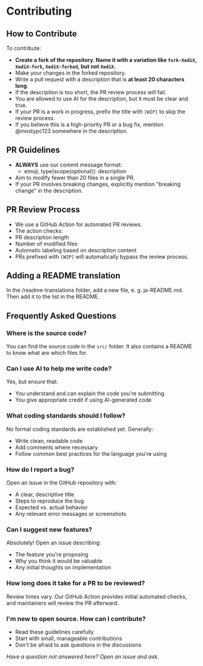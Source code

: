 # Contributing

## How to Contribute
To contribute:
- **Create a fork of the repository. Name it with a variation like ```fork-XediX```, ```XediX-fork```, ```XediX-forked```, but **not** ```XediX```.**
- Make your changes in the forked repository.
- Write a pull request with a description that is **at least 20 characters long**. 
 - If the description is too short, the PR review process will fail.
 - You are allowed to use AI for the description, but it must be clear and true.
- If your PR is a work in progress, prefix the title with ```[WIP]``` to skip the review process.
- If you believe this is a high-priority PR or a bug fix, mention @mostypc123 somewhere in the description.

## PR Guidelines
- **ALWAYS** use our commit message format:
  - emoji, type(scope(optional)): description
- Aim to modify fewer than 20 files in a single PR.
- If your PR involves breaking changes, explicitly mention "breaking change" in the description.

## PR Review Process
- We use a GitHub Action for automated PR reviews.
- The action checks:
 - PR description length
 - Number of modified files
 - Automatic labeling based on description content
- PRs prefixed with ```[WIP]``` will automatically bypass the review process.

## Adding a README translation
In the /readme-translations folder, add a new file, e. g. ja-README.md.
Then add it to the list in the README.

## Frequently Asked Questions

### Where is the source code?
You can find the source code in the `src/` folder. It also contains a README to know what are which files for.

### Can I use AI to help me write code?
Yes, but ensure that:
- You understand and can explain the code you're submitting
- You give appropriate credit if using AI-generated code

### What coding standards should I follow?
No formal coding standards are established yet. Generally:
- Write clean, readable code
- Add comments where necessary
- Follow common best practices for the language you're using

### How do I report a bug?
Open an issue in the GitHub repository with:
- A clear, descriptive title
- Steps to reproduce the bug
- Expected vs. actual behavior
- Any relevant error messages or screenshots

### Can I suggest new features?
Absolutely! Open an issue describing:
- The feature you're proposing
- Why you think it would be valuable
- Any initial thoughts on implementation

### How long does it take for a PR to be reviewed?
Review times vary. Our GitHub Action provides initial automated checks, and maintainers will review the PR afterward.

### I'm new to open source. How can I contribute?
- Read these guidelines carefully
- Start with small, manageable contributions
- Don't be afraid to ask questions in the discussions

*Have a question not answered here? Open an issue and ask.*
